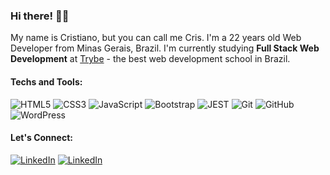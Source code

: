 ### Hi there! 👋🏻
My name is Cristiano, but you can call me Cris. I'm a 22 years old Web Developer from Minas Gerais, Brazil. I'm currently studying <b>Full Stack Web Development</b> at <a href="https://www.betrybe.com/">Trybe</a> - the best web development school in Brazil.

#### Techs and Tools:
![HTML5](https://img.shields.io/badge/-HTML-orangered?logo=HTML5&logoColor=white) ![CSS3](https://img.shields.io/badge/-CSS-orangered?logo=CSS3&logoColor=white) ![JavaScript](https://img.shields.io/badge/-Javascript-orangered?logo=Javascript&logoColor=white) ![Bootstrap](https://img.shields.io/badge/-Bootstrap-orangered?logo=bootstrap&logoColor=white) ![JEST](https://img.shields.io/badge/-JEST-orangered?logo=jest&logoColor=white) ![Git](https://img.shields.io/badge/-Git-orangered?logo=Git&logoColor=white) ![GitHub](https://img.shields.io/badge/-GitHub-orangered?logo=GitHub&logoColor=white) ![WordPress](https://img.shields.io/badge/-WordPress-orangered?logo=WordPress&logoColor=white)

#### Let's Connect:
[![LinkedIn](https://img.shields.io/badge/-LinkedIn-orangered?logo=LinkedIn&logoColor=white)](https://www.linkedin.com/in/crischgs)
[![LinkedIn](https://img.shields.io/badge/-Telegram-orangered?logo=telegram&logoColor=white)](https://t.me/crischgs)
